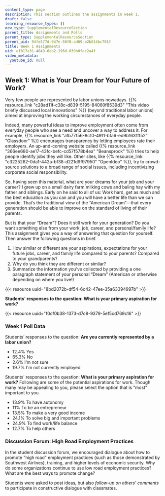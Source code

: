 ```yaml
---
content_type: page
description: This section outlines the assignments in week 1.
draft: false
learning_resource_types: []
ocw_type: SupplementalResourceSection
parent_title: Assignments and Polls
parent_type: SupplementalResourceSection
parent_uid: 94fe577d-947e-50f0-ad69-b2b814bc701f
title: Week 1 Assignments
uid: ef817a31-4049-6ab2-196d-039b0fac2a4f
video_metadata:
  youtube_id: null
---
```

## Week 1: What is Your Dream for Your Future of Work?

Very few people are represented by labor unions nowadays. {{% resource_link "c28ad11f-c38c-d839-5195-84060f8539d3" "This video briefly discussed local innovations" %}} (beyond traditional labor unions) aimed at improving the working circumstances of everyday people.

Indeed, many powerful ideas to improve employment often come from everyday people who see a need and uncover a way to address it. For example, {{% resource_link "a1b77f56-8c10-4911-bfa6-ed9b1631ff52" "Glassdoor" %}} encourages transparency by letting employees rate their employers. An up-and-coming website called {{% resource_link "366ee680-ae17-43fc-befc-cd57f578b4ea" "Beansprock" %}} tries to help people identify jobs they will like. Other sites, like {{% resource_link "c3225282-0da1-442a-bf38-d221d9f97950" "OpenIdeo" %}}, try to crowd-source solutions to a broad range of social issues, including incentivizing corporate social responsibility.

So, having seen this material, what are your dreams for your job and your career? I grew up on a small dairy farm milking cows and baling hay with my father and siblings. Early on he said to all of us: Work hard, get as much and the best education as you can and you will have a better life than we can provide. That’s the traditional view of the “American Dream”—that every generation should be able to improve on the standard of living of their parents.

But is that your “Dream"? Does it still work for your generation? Do you want something else from your work, job, career, and personal/family life? This assignment gives you a way of answering that question for yourself. Then answer the following questions in brief.

1. How similar or different are your aspirations, expectations for your future jobs, career, and family life compared to your parents? Compared to your grandparents?
2. Why do you think they are different or similar?
3. Summarize the information you’ve collected by providing a one paragraph statement of your personal “Dream” (American or otherwise depending on where you live!)

{{< resource uuid="8bd2072b-df54-6c42-47ee-35a63394997b" >}}

**Students' responses to the question: What is your primary aspiration for work?**

{{< resource uuid="f0cf0b38-1373-d7c8-9379-5ef5cd769c16" >}}

### Week 1 Poll Data

Students’ responses to the question: **Are you currently represented by a labor union?**

- 12.4% Yes
- 65.3% No
- 2.6% I'm not sure
- 19.7% I'm not currently employed

Students' responses to the question: **What is your primary aspiration for work?** Following are some of the potential aspirations for work. Though many may be appealing to you, please select the option that is "most" important to you.

- 13.9% To have autonomy
- 11% To be an entrepreneur
- 13.5% To make a very good income
- 24.1% To solve big and important problems
- 24.9% To find work/life balance
- 12.7% To help others

### Discussion Forum: High Road Employment Practices

In the student discussion forum, we encouraged dialogue about how to promote "high road" employment practices (such as those demonstrated by Southwest Airlines), training, and higher levels of economic security. Why do some organizations continue to use low road employment practices? What are the best ways to promote change?

Students were asked to post ideas, but also *follow-up on others' comments* to participate in constructive dialogue with classmates.